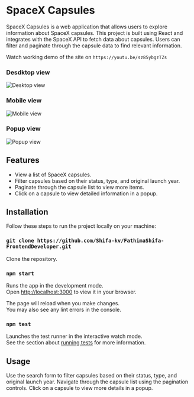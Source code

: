 
# SpaceX Capsules

SpaceX Capsules is a web application that allows users to explore information about SpaceX capsules. This project is built using React and integrates with the SpaceX API to fetch data about capsules. Users can filter and paginate through the capsule data to find relevant information.

Watch working demo of the site on ` https://youtu.be/sz85ybgzTZs `

### Desdktop view
![Desktop view](https://drive.google.com/uc?export=view&id=1cpLYUTyvW6ma1TEL1BkVG3tzc6cze-hI)

### Mobile view

![Mobile view](https://drive.google.com/uc?export=view&id=1NEuJsdVzzuPx1wwZGUjUzkcvfiYL58BC)

### Popup view

![Popup view](https://drive.google.com/uc?export=view&id=1F4anzgRdBM9ZDpgy5r-YIg_gCHt_hCgs)

## Features

- View a list of SpaceX capsules.
- Filter capsules based on their status, type, and original launch year.
- Paginate through the capsule list to view more items.
- Click on a capsule to view detailed information in a popup.

## Installation

Follow these steps to run the project locally on your machine:

### `git clone https://github.com/Shifa-kv/FathimaShifa-FrontendDeveloper.git`

Clone the repository.

### `npm start`

Runs the app in the development mode.\
Open [http://localhost:3000](http://localhost:3000) to view it in your browser.

The page will reload when you make changes.\
You may also see any lint errors in the console.

### `npm test`

Launches the test runner in the interactive watch mode.\
See the section about [running tests](https://facebook.github.io/create-react-app/docs/running-tests) for more information.

## Usage

Use the search form to filter capsules based on their status, type, and original launch year.
Navigate through the capsule list using the pagination controls.
Click on a capsule to view more details in a popup.
